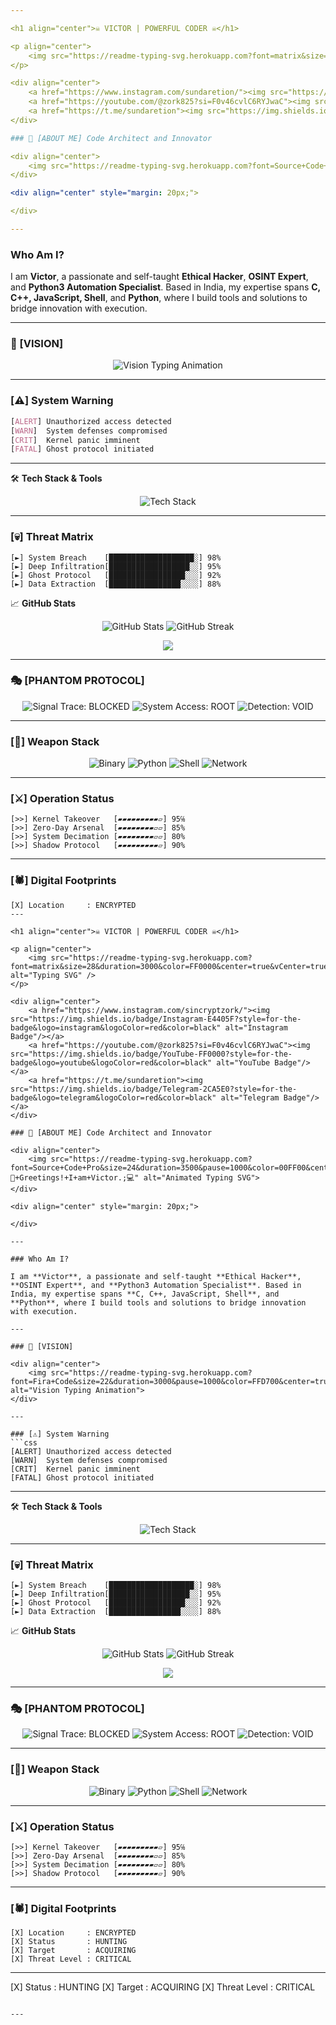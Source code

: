 ```yaml
---

<h1 align="center">☠️ VICTOR | POWERFUL CODER ☠️</h1>

<p align="center">
    <img src="https://readme-typing-svg.herokuapp.com?font=matrix&size=28&duration=3000&color=FF0000&center=true&vCenter=true&lines=Zork+Automation+Specialist;Team+Sundaretion;Advanced+OSINT+Researcher;Vicot+KING+TSN" alt="Typing SVG" />
</p>

<div align="center">
    <a href="https://www.instagram.com/sundaretion/"><img src="https://img.shields.io/badge/Instagram-E4405F?style=for-the-badge&logo=instagram&logoColor=red&color=black" alt="Instagram Badge"/></a>
    <a href="https://youtube.com/@zork825?si=F0v46cvlC6RYJwaC"><img src="https://img.shields.io/badge/YouTube-FF0000?style=for-the-badge&logo=youtube&logoColor=red&color=black" alt="YouTube Badge"/></a>
    <a href="https://t.me/sundaretion"><img src="https://img.shields.io/badge/Telegram-2CA5E0?style=for-the-badge&logo=telegram&logoColor=red&color=black" alt="Telegram Badge"/></a>
</div>

### 🌟 [ABOUT ME] Code Architect and Innovator

<div align="center"> 
    <img src="https://readme-typing-svg.herokuapp.com?font=Source+Code+Pro&size=24&duration=3500&pause=1000&color=00FF00&center=true&vCenter=true&multiline=true&width=700&lines=👋+Greetings!+I+am+Victor.;💻" alt="Animated Typing SVG"> 
</div>

<div align="center" style="margin: 20px;">

</div>

---
```


### Who Am I?

I am **Victor**, a passionate and self-taught **Ethical Hacker**, **OSINT Expert**, and **Python3 Automation Specialist**. Based in India, my expertise spans **C, C++, JavaScript, Shell**, and **Python**, where I build tools and solutions to bridge innovation with execution.

---

### 🌟 [VISION]

<div align="center">
    <img src="https://readme-typing-svg.herokuapp.com?font=Fira+Code&size=22&duration=3000&pause=1000&color=FFD700&center=true&vCenter=true&width=750&lines=Empowering+Technology+Through+Precision+and+Integrity;Inspiring+a+Better+Tomorrow+Through+Code" alt="Vision Typing Animation">
</div>

---

### [⚠️] System Warning
```css
[ALERT] Unauthorized access detected
[WARN]  System defenses compromised
[CRIT]  Kernel panic imminent
[FATAL] Ghost protocol initiated
```

---

🛠️ **Tech Stack & Tools**  
<p align="center"> <img src="https://skillicons.dev/icons?i=python,c,cpp,js,react,vue,linux,bash,mysql,firebase,git,github" alt="Tech Stack" /> </p>

---

### [💀] Threat Matrix
```text
[►] System Breach    [███████████████████░] 98%
[►] Deep Infiltration[██████████████████░░] 95%
[►] Ghost Protocol   [█████████████████░░░] 92%
[►] Data Extraction  [████████████████░░░░] 88%
```

📈 **GitHub Stats**  
<p align="center"> 
    <img src="https://github-readme-stats.vercel.app/api?username=samay825&show_icons=true&theme=highcontrast" alt="GitHub Stats" /> 
    <img src="https://github-readme-streak-stats.herokuapp.com/?user=samay825&theme=highcontrast" alt="GitHub Streak" /> 
</p>

<p align="center">
    <img src="https://github-profile-trophy.vercel.app/?username=samay825&theme=darkhub&no-frame=true&column=4&margin-w=15&margin-h=15&bg_color=000000&title_color=FF0000&no-bg=true"/>
</p>

---

### 🎭 [PHANTOM PROTOCOL]

<div align="center">
  <img src="https://img.shields.io/badge/Signal_Trace-BLOCKED-FF0000?style=flat-square&color=000000" alt="Signal Trace: BLOCKED" />
  <img src="https://img.shields.io/badge/System_Access-ROOT-FF0000?style=flat-square&color=000000" alt="System Access: ROOT" />
  <img src="https://img.shields.io/badge/Detection-VOID-FF0000?style=flat-square&color=000000" alt="Detection: VOID" />
</div>

---

### [🔪] Weapon Stack
<div align="center">

![Binary](https://img.shields.io/badge/-System_Decimation-FF0000?style=flat-square&logo=c%2B%2B&logoColor=white&color=black)
![Python](https://img.shields.io/badge/-Silent_Strike-FF0000?style=flat-square&logo=python&logoColor=white&color=black)
![Shell](https://img.shields.io/badge/-Root_Access-FF0000?style=flat-square&logo=gnu-bash&logoColor=white&color=black)
![Network](https://img.shields.io/badge/-Dark_Operations-FF0000?style=flat-square&logo=javascript&logoColor=white&color=black)

</div>

---

### [⚔️] Operation Status
```text
[>>] Kernel Takeover   [▰▰▰▰▰▰▰▰▰▱] 95℅
[>>] Zero-Day Arsenal  [▰▰▰▰▰▰▰▰▱▱] 85%
[>>] System Decimation [▰▰▰▰▰▰▰▰▱▱] 80%
[>>] Shadow Protocol   [▰▰▰▰▰▰▰▰▰▱] 90%
```

---

### [🕷️] Digital Footprints
```ascii
[X] Location     : ENCRYPTED
---

<h1 align="center">☠️ VICTOR | POWERFUL CODER ☠️</h1>

<p align="center">
    <img src="https://readme-typing-svg.herokuapp.com?font=matrix&size=28&duration=3000&color=FF0000&center=true&vCenter=true&lines=Zork+Automation+Specialist;Team+Sincryption;Advanced+OSINT+Researcher;Zork+KING+TSN" alt="Typing SVG" />
</p>

<div align="center">
    <a href="https://www.instagram.com/sincryptzork/"><img src="https://img.shields.io/badge/Instagram-E4405F?style=for-the-badge&logo=instagram&logoColor=red&color=black" alt="Instagram Badge"/></a>
    <a href="https://youtube.com/@zork825?si=F0v46cvlC6RYJwaC"><img src="https://img.shields.io/badge/YouTube-FF0000?style=for-the-badge&logo=youtube&logoColor=red&color=black" alt="YouTube Badge"/></a>
    <a href="https://t.me/sundaretion"><img src="https://img.shields.io/badge/Telegram-2CA5E0?style=for-the-badge&logo=telegram&logoColor=red&color=black" alt="Telegram Badge"/></a>
</div>

### 🌟 [ABOUT ME] Code Architect and Innovator

<div align="center"> 
    <img src="https://readme-typing-svg.herokuapp.com?font=Source+Code+Pro&size=24&duration=3500&pause=1000&color=00FF00&center=true&vCenter=true&multiline=true&width=700&lines=👋+Greetings!+I+am+Victor.;💻" alt="Animated Typing SVG"> 
</div>

<div align="center" style="margin: 20px;">

</div>

---

### Who Am I?

I am **Victor**, a passionate and self-taught **Ethical Hacker**, **OSINT Expert**, and **Python3 Automation Specialist**. Based in India, my expertise spans **C, C++, JavaScript, Shell**, and **Python**, where I build tools and solutions to bridge innovation with execution.

---

### 🌟 [VISION]

<div align="center">
    <img src="https://readme-typing-svg.herokuapp.com?font=Fira+Code&size=22&duration=3000&pause=1000&color=FFD700&center=true&vCenter=true&width=750&lines=Empowering+Technology+Through+Precision+and+Integrity;Inspiring+a+Better+Tomorrow+Through+Code" alt="Vision Typing Animation">
</div>

---

### [⚠️] System Warning
```css
[ALERT] Unauthorized access detected
[WARN]  System defenses compromised
[CRIT]  Kernel panic imminent
[FATAL] Ghost protocol initiated
```

---

🛠️ **Tech Stack & Tools**  
<p align="center"> <img src="https://skillicons.dev/icons?i=python,c,cpp,js,react,vue,linux,bash,mysql,firebase,git,github" alt="Tech Stack" /> </p>

---

### [💀] Threat Matrix
```text
[►] System Breach    [███████████████████░] 98%
[►] Deep Infiltration[██████████████████░░] 95%
[►] Ghost Protocol   [█████████████████░░░] 92%
[►] Data Extraction  [████████████████░░░░] 88%
```

📈 **GitHub Stats**  
<p align="center"> 
    <img src="https://github-readme-stats.vercel.app/api?username=samay825&show_icons=true&theme=highcontrast" alt="GitHub Stats" /> 
    <img src="https://github-readme-streak-stats.herokuapp.com/?user=samay825&theme=highcontrast" alt="GitHub Streak" /> 
</p>

<p align="center">
    <img src="https://github-profile-trophy.vercel.app/?username=samay825&theme=darkhub&no-frame=true&column=4&margin-w=15&margin-h=15&bg_color=000000&title_color=FF0000&no-bg=true"/>
</p>

---

### 🎭 [PHANTOM PROTOCOL]

<div align="center">
  <img src="https://img.shields.io/badge/Signal_Trace-BLOCKED-FF0000?style=flat-square&color=000000" alt="Signal Trace: BLOCKED" />
  <img src="https://img.shields.io/badge/System_Access-ROOT-FF0000?style=flat-square&color=000000" alt="System Access: ROOT" />
  <img src="https://img.shields.io/badge/Detection-VOID-FF0000?style=flat-square&color=000000" alt="Detection: VOID" />
</div>

---

### [🔪] Weapon Stack
<div align="center">

![Binary](https://img.shields.io/badge/-System_Decimation-FF0000?style=flat-square&logo=c%2B%2B&logoColor=white&color=black)
![Python](https://img.shields.io/badge/-Silent_Strike-FF0000?style=flat-square&logo=python&logoColor=white&color=black)
![Shell](https://img.shields.io/badge/-Root_Access-FF0000?style=flat-square&logo=gnu-bash&logoColor=white&color=black)
![Network](https://img.shields.io/badge/-Dark_Operations-FF0000?style=flat-square&logo=javascript&logoColor=white&color=black)

</div>

---

### [⚔️] Operation Status
```text
[>>] Kernel Takeover   [▰▰▰▰▰▰▰▰▰▱] 95℅
[>>] Zero-Day Arsenal  [▰▰▰▰▰▰▰▰▱▱] 85%
[>>] System Decimation [▰▰▰▰▰▰▰▰▱▱] 80%
[>>] Shadow Protocol   [▰▰▰▰▰▰▰▰▰▱] 90%
```

---

### [🕷️] Digital Footprints
```ascii
[X] Location     : ENCRYPTED
[X] Status       : HUNTING
[X] Target       : ACQUIRING
[X] Threat Level : CRITICAL
```

---
[X] Status       : HUNTING
[X] Target       : ACQUIRING
[X] Threat Level : CRITICAL
```

---

